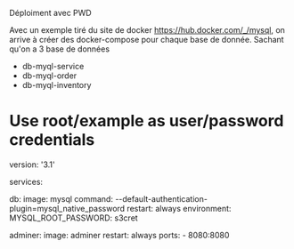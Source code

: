 Déploiment avec PWD

Avec un exemple tiré du site de docker https://hub.docker.com/_/mysql, on arrive à créer des docker-compose pour chaque base de donnée. Sachant qu'on a 3 base de données

 - db-myql-service
 - db-myql-order
 - db-myql-inventory

# Use root/example as user/password credentials
version: '3.1'

services:

  db:
    image: mysql
    command: --default-authentication-plugin=mysql_native_password
    restart: always
    environment:
      MYSQL_ROOT_PASSWORD: s3cret

  adminer:
    image: adminer
    restart: always
    ports:
      - 8080:8080